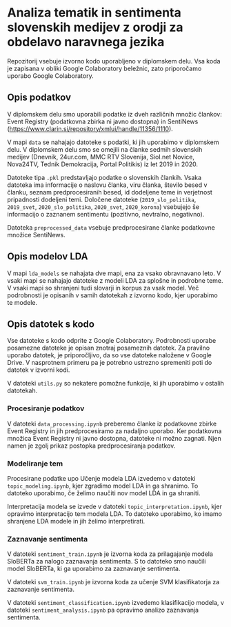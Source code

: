 # Analiza tematik in sentimenta slovenskih medijev z orodji za obdelavo naravnega jezika

Repozitorij vsebuje izvorno kodo uporabljeno v diplomskem delu.
Vsa koda je zapisana v obliki Google Colaboratory beležnic, zato priporočamo uporabo Google Colaboratory.

## Opis podatkov
V diplomskem delu smo uporabili podatke iz dveh različnih množic člankov: Event Registry (podatkovna zbirka ni javno dostopna) in SentiNews (https://www.clarin.si/repository/xmlui/handle/11356/1110).

V mapi `data` se nahajajo datoteke s podatki, ki jih uporabimo v diplomskem delu.
V diplomskem delu smo se omejili na članke sedmih slovenskih medijev (Dnevnik, 24ur.com, MMC RTV Slovenija, Siol.net Novice, Nova24TV, Tednik Demokracija, Portal Politikis) iz let 2019 in 2020.

Datoteke tipa `.pkl` predstavljajo podatke o slovenskih člankih. Vsaka datoteka ima informacije o naslovu članka, viru članka, število besed v članku, seznam predprocesiranih besed, id dodeljene teme in verjetnost pripadnosti dodeljeni temi.
Določene datoteke (`2019_slo_politika`, `2019_svet`, `2020_slo_politika`, `2020_svet`, `2020_korona`) vsebujejo še informacijo o zaznanem sentimentu (pozitivno, nevtralno, negativno).

Datoteka `preprocessed_data` vsebuje predprocesirane članke podatkovne množice SentiNews.



## Opis modelov LDA
V mapi `lda_models` se nahajata dve mapi, ena za vsako obravnavano leto. V vsaki mapi se nahajajo datoteke z modeli LDA za splošne in podrobne teme. V vsaki mapi so shranjeni tudi slovarji in korpus za vsak model. Več podrobnosti je opisanih v samih datotekah z izvorno kodo, kjer uporabimo te modele.


## Opis datotek s kodo
Vse datoteke s kodo odprite z Google Colaboratory.
Podrobnosti uporabe posamezne datoteke je opisan znotraj posameznih datotek.
Za pravilno uporabo datotek, je priporočljivo, da so vse datoteke naložene v Google Drive. V nasprotnem primeru pa je potrebno ustrezno spremeniti poti do datotek v izvorni kodi.

V datoteki `utils.py` so nekatere pomožne funkcije, ki jih uporabimo v ostalih datotekah.

### Procesiranje podatkov
V datoteki `data_processing.ipynb` preberemo članke iz podatkovne zbirke Event Registry in jih predprocesiramo za nadaljno uporabo.
Ker podatkovna množica Event Registry ni javno dostopna, datoteke ni možno zagnati. Njen namen je zgolj prikaz postopka predprocesiranja podatkov.

### Modeliranje tem
Procesirane podatke upo
Učenje modela LDA izvedemo v datoteki `topic_modeling.ipynb`, kjer zgradimo model LDA in ga shranimo. To datoteko uporabimo, če želimo naučiti nov model LDA in ga shraniti.

Interpretacija modela se izvede v datoteki `topic_interpretation.ipynb`, kjer opravimo interpretacijo tem modela LDA. To datoteko uporabimo, ko imamo shranjene LDA modele in jih želimo interpretirati.

### Zaznavanje sentimenta
V datoteki `sentiment_train.ipynb` je izvorna koda za prilagajanje modela SloBERTa za nalogo zaznavanja sentimenta. S to datoteko smo naučili model SloBERTa, ki ga uporabimo za zaznavanje sentimenta.

V datoteki `svm_train.ipynb` je izvorna koda za učenje SVM klasifikatorja za zaznavanje sentimenta.

V datoteki `sentiment_classification.ipynb` izvedemo klasifikacijo modela, v datoteki `sentiment_analysis.ipynb` pa opravimo analizo zaznavanja sentimenta.
